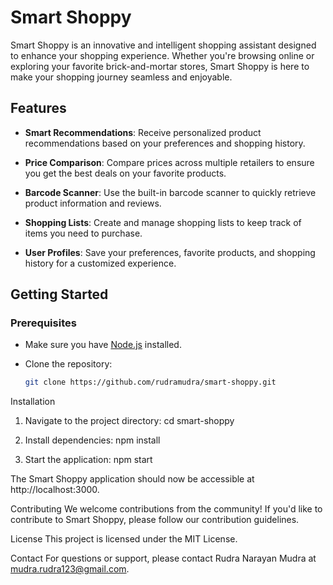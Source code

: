 # Smart Shoppy

Smart Shoppy is an innovative and intelligent shopping assistant designed to enhance your shopping experience. Whether you're browsing online or exploring your favorite brick-and-mortar stores, Smart Shoppy is here to make your shopping journey seamless and enjoyable.

## Features

- **Smart Recommendations**: Receive personalized product recommendations based on your preferences and shopping history.

- **Price Comparison**: Compare prices across multiple retailers to ensure you get the best deals on your favorite products.

- **Barcode Scanner**: Use the built-in barcode scanner to quickly retrieve product information and reviews.

- **Shopping Lists**: Create and manage shopping lists to keep track of items you need to purchase.

- **User Profiles**: Save your preferences, favorite products, and shopping history for a customized experience.

## Getting Started

### Prerequisites

- Make sure you have [Node.js](https://nodejs.org/) installed.
- Clone the repository:

  ```bash
  git clone https://github.com/rudramudra/smart-shoppy.git

Installation

1. Navigate to the project directory:
cd smart-shoppy

2. Install dependencies:
npm install

3. Start the application:
npm start

The Smart Shoppy application should now be accessible at http://localhost:3000.

Contributing
We welcome contributions from the community! If you'd like to contribute to Smart Shoppy, please follow our contribution guidelines.

License
This project is licensed under the MIT License.

Contact
For questions or support, please contact Rudra Narayan Mudra at mudra.rudra123@gmail.com.
